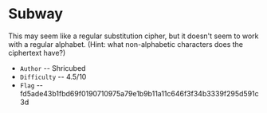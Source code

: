 # Subway

This may seem like a regular substitution cipher, but it doesn't seem to work with a regular alphabet.
(Hint: what non-alphabetic characters does the ciphertext have?)

- `Author` -- Shricubed
- `Difficulty` -- 4.5/10
- `Flag` -- fd5ade43b1fbd69f0190710975a79e1b9b11a11c646f3f34b3339f295d591c3d
